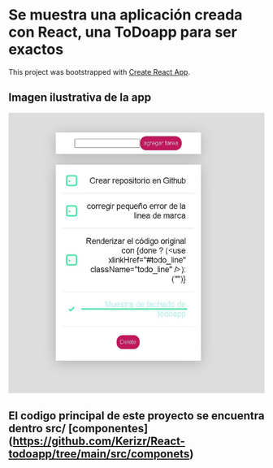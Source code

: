 # Se muestra una aplicación creada con React, una ToDoapp para ser exactos

This project was bootstrapped with [Create React App](https://github.com/facebook/create-react-app).
## Imagen ilustrativa de la app
![Imagen ilustrativa de la app](https://github.com/Kerizr/React-todoapp/blob/main/TODO.jpg)

## El codigo principal de este proyecto se encuentra dentro src/ [componentes] (https://github.com/Kerizr/React-todoapp/tree/main/src/componets)

